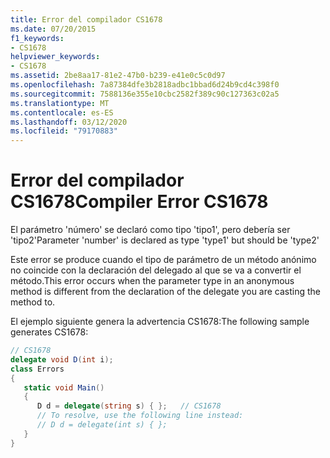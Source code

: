 ```yaml
---
title: Error del compilador CS1678
ms.date: 07/20/2015
f1_keywords:
- CS1678
helpviewer_keywords:
- CS1678
ms.assetid: 2be8aa17-81e2-47b0-b239-e41e0c5c0d97
ms.openlocfilehash: 7a87384dfe3b2818adbc1bbad6d24b9cd4c398f0
ms.sourcegitcommit: 7588136e355e10cbc2582f389c90c127363c02a5
ms.translationtype: MT
ms.contentlocale: es-ES
ms.lasthandoff: 03/12/2020
ms.locfileid: "79170883"
---
```

# <a name="compiler-error-cs1678"></a><span data-ttu-id="bf17a-102">Error del compilador CS1678</span><span class="sxs-lookup"><span data-stu-id="bf17a-102">Compiler Error CS1678</span></span>
<span data-ttu-id="bf17a-103">El parámetro 'número' se declaró como tipo 'tipo1', pero debería ser 'tipo2'</span><span class="sxs-lookup"><span data-stu-id="bf17a-103">Parameter 'number' is declared as type 'type1' but should be 'type2'</span></span>  
  
 <span data-ttu-id="bf17a-104">Este error se produce cuando el tipo de parámetro de un método anónimo no coincide con la declaración del delegado al que se va a convertir el método.</span><span class="sxs-lookup"><span data-stu-id="bf17a-104">This error occurs when the parameter type in an anonymous method is different from the declaration of the delegate you are casting the method to.</span></span>  
  
 <span data-ttu-id="bf17a-105">El ejemplo siguiente genera la advertencia CS1678:</span><span class="sxs-lookup"><span data-stu-id="bf17a-105">The following sample generates CS1678:</span></span>  
  
```csharp  
// CS1678  
delegate void D(int i);  
class Errors
{  
   static void Main()
   {  
      D d = delegate(string s) { };   // CS1678  
      // To resolve, use the following line instead:  
      // D d = delegate(int s) { };  
   }  
}  
```
